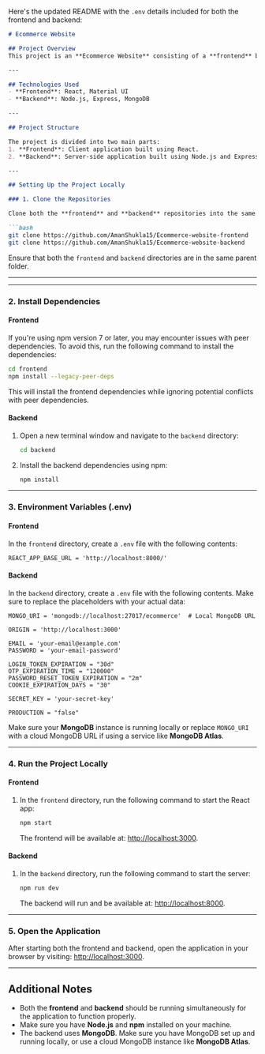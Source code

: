 Here's the updated README with the `.env` details included for both the frontend and backend:

```markdown
# Ecommerce Website

## Project Overview
This project is an **Ecommerce Website** consisting of a **frontend** built with **React** and **Material UI**, and a **backend** built using **Node.js**, **Express**, and **MongoDB**. The **frontend** and **backend** need to be run in the same project folder for the application to work locally.

---

## Technologies Used
- **Frontend**: React, Material UI
- **Backend**: Node.js, Express, MongoDB

---

## Project Structure

The project is divided into two main parts:
1. **Frontend**: Client application built using React.
2. **Backend**: Server-side application built using Node.js and Express.

---

## Setting Up the Project Locally

### 1. Clone the Repositories

Clone both the **frontend** and **backend** repositories into the same project folder:

```bash
git clone https://github.com/AmanShukla15/Ecommerce-website-frontend
git clone https://github.com/AmanShukla15/Ecommerce-website-backend
```

Ensure that both the `frontend` and `backend` directories are in the same parent folder.

---

---

### 2. Install Dependencies

#### **Frontend**

If you're using npm version 7 or later, you may encounter issues with peer dependencies. To avoid this, run the following command to install the dependencies:

```bash
cd frontend
npm install --legacy-peer-deps
```

This will install the frontend dependencies while ignoring potential conflicts with peer dependencies.

#### **Backend**

1. Open a new terminal window and navigate to the `backend` directory:
   ```bash
   cd backend
   ```

2. Install the backend dependencies using npm:
   ```bash
   npm install
   ```

---

### 3. Environment Variables (.env)

#### **Frontend**

In the `frontend` directory, create a `.env` file with the following contents:

```env
REACT_APP_BASE_URL = 'http://localhost:8000/'
```

#### **Backend**

In the `backend` directory, create a `.env` file with the following contents. Make sure to replace the placeholders with your actual data:

```env
MONGO_URI = 'mongodb://localhost:27017/ecommerce'  # Local MongoDB URL

ORIGIN = 'http://localhost:3000'

EMAIL = 'your-email@example.com'
PASSWORD = 'your-email-password'

LOGIN_TOKEN_EXPIRATION = "30d"  
OTP_EXPIRATION_TIME = "120000"  
PASSWORD_RESET_TOKEN_EXPIRATION = "2m"  
COOKIE_EXPIRATION_DAYS = "30"    

SECRET_KEY = 'your-secret-key'

PRODUCTION = "false"
```

Make sure your **MongoDB** instance is running locally or replace `MONGO_URI` with a cloud MongoDB URL if using a service like **MongoDB Atlas**.

---

### 4. Run the Project Locally

#### **Frontend**

1. In the `frontend` directory, run the following command to start the React app:
   ```bash
   npm start
   ```
   The frontend will be available at: [http://localhost:3000](http://localhost:3000).

#### **Backend**

1. In the `backend` directory, run the following command to start the server:
   ```bash
   npm run dev
   ```
   The backend will run and be available at: [http://localhost:8000](http://localhost:8000).

---

### 5. Open the Application

After starting both the frontend and backend, open the application in your browser by visiting: [http://localhost:3000](http://localhost:3000).

---

## Additional Notes
- Both the **frontend** and **backend** should be running simultaneously for the application to function properly.
- Make sure you have **Node.js** and **npm** installed on your machine.
- The backend uses **MongoDB**. Make sure you have MongoDB set up and running locally, or use a cloud MongoDB instance like **MongoDB Atlas**.

